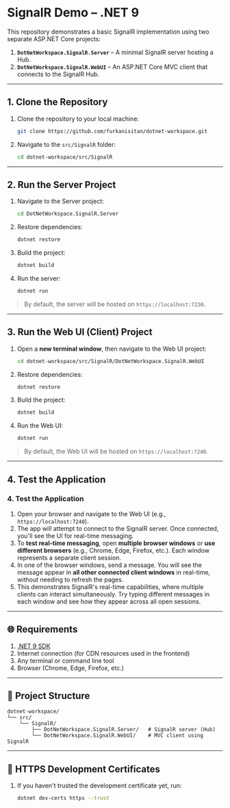 # SignalR Demo – .NET 9

This repository demonstrates a basic SignalR implementation using two separate ASP.NET Core projects:

1. **`DotNetWorkspace.SignalR.Server`** – A minimal SignalR server hosting a Hub.
2. **`DotNetWorkspace.SignalR.WebUI`** – An ASP.NET Core MVC client that connects to the SignalR Hub.

---

## 1. Clone the Repository

1. Clone the repository to your local machine:
   ```bash
   git clone https://github.com/furkanisitan/dotnet-workspace.git
   ```

2. Navigate to the `src/SignalR` folder:
   ```bash
   cd dotnet-workspace/src/SignalR
   ```

---

## 2. Run the Server Project

1. Navigate to the Server project:
   ```bash
   cd DotNetWorkspace.SignalR.Server
   ```

2. Restore dependencies:
   ```bash
   dotnet restore
   ```

3. Build the project:
   ```bash
   dotnet build
   ```

4. Run the server:
   ```bash
   dotnet run
   ```

> By default, the server will be hosted on `https://localhost:7230`.

---

## 3. Run the Web UI (Client) Project

1. Open a **new terminal window**, then navigate to the Web UI project:
   ```bash
   cd dotnet-workspace/src/SignalR/DotNetWorkspace.SignalR.WebUI
   ```

2. Restore dependencies:
   ```bash
   dotnet restore
   ```

3. Build the project:
   ```bash
   dotnet build
   ```

4. Run the Web UI:
   ```bash
   dotnet run
   ```

> By default, the Web UI will be hosted on `https://localhost:7240`.

---

## 4. Test the Application

### 4. Test the Application

1. Open your browser and navigate to the Web UI (e.g., `https://localhost:7240`).
2. The app will attempt to connect to the SignalR server. Once connected, you'll see the UI for real-time messaging.
3. To **test real-time messaging**, open **multiple browser windows** or **use different browsers** (e.g., Chrome, Edge, Firefox, etc.). Each window represents a separate client session.
4. In one of the browser windows, send a message. You will see the message appear in **all other connected client windows** in real-time, without needing to refresh the pages.
5. This demonstrates SignalR's real-time capabilities, where multiple clients can interact simultaneously. Try typing different messages in each window and see how they appear across all open sessions.


---

## 🌐 Requirements

1. [.NET 9 SDK](https://dotnet.microsoft.com/download/dotnet/9.0)
2. Internet connection (for CDN resources used in the frontend)
3. Any terminal or command line tool
4. Browser (Chrome, Edge, Firefox, etc.)

---

## 📁 Project Structure

```
dotnet-workspace/
└── src/
    └── SignalR/
        ├── DotNetWorkspace.SignalR.Server/   # SignalR server (Hub)
        └── DotNetWorkspace.SignalR.WebUI/    # MVC client using SignalR
```

---

## 🔐 HTTPS Development Certificates

1. If you haven't trusted the development certificate yet, run:
   ```bash
   dotnet dev-certs https --trust
   ```
